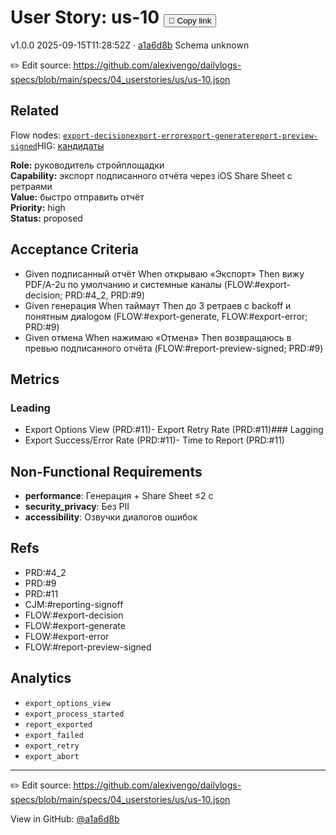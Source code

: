 # User Story: us-10 <button class="copy-link" aria-label="Copy page link" onclick="window.spechubCopyLink && window.spechubCopyLink()">🔗 Copy link</button>

<p class="badges">
  <span class="badge version">v1.0.0</span>
  <span class="badge build">2025-09-15T11:28:52Z · <a href="https://github.com/alexivengo/dailylogs-specs/commit/a1a6d8b" target="_blank" rel="noopener" class="sha">a1a6d8b</a></span>
  <span class="badge schema unknown">Schema unknown</span>
</p>

✏️ Edit source: https://github.com/alexivengo/dailylogs-specs/blob/main/specs/04_userstories/us/us-10.json
## Related
Flow nodes:
<span class="chip">[`export-decision`](../flow/nodes/export-decision.md)</span><span class="chip">[`export-error`](../flow/nodes/export-error.md)</span><span class="chip">[`export-generate`](../flow/nodes/export-generate.md)</span><span class="chip">[`report-preview-signed`](../flow/nodes/report-preview-signed.md)</span>HIG: <span class="chip"><a href="../hig/us-10.md">кандидаты</a></span>

**Role:** руководитель стройплощадки  
**Capability:** экспорт подписанного отчёта через iOS Share Sheet с ретраями  
**Value:** быстро отправить отчёт  
**Priority:** high  
**Status:** proposed

## Acceptance Criteria
- Given подписанный отчёт When открываю «Экспорт» Then вижу PDF/A-2u по умолчанию и системные каналы (FLOW:#export-decision; PRD:#4_2, PRD:#9)
- Given генерация When таймаут Then до 3 ретраев с backoff и понятным диalogом (FLOW:#export-generate, FLOW:#export-error; PRD:#9)
- Given отмена When нажимаю «Отмена» Then возвращаюсь в превью подписанного отчёта (FLOW:#report-preview-signed; PRD:#9)

## Metrics
### Leading
- Export Options View (PRD:#11)- Export Retry Rate (PRD:#11)### Lagging
- Export Success/Error Rate (PRD:#11)- Time to Report (PRD:#11)
## Non-Functional Requirements
- **performance**: Генерация + Share Sheet ≤2 с
- **security_privacy**: Без PII
- **accessibility**: Озвучки диалогов ошибок

## Refs
- PRD:#4_2
- PRD:#9
- PRD:#11
- CJM:#reporting-signoff
- FLOW:#export-decision
- FLOW:#export-generate
- FLOW:#export-error
- FLOW:#report-preview-signed

## Analytics
- `export_options_view`
- `export_process_started`
- `report_exported`
- `export_failed`
- `export_retry`
- `export_abort`

---
✏️ Edit source: https://github.com/alexivengo/dailylogs-specs/blob/main/specs/04_userstories/us/us-10.json

<p class="page-meta">
  View in GitHub: <a href="https://github.com/alexivengo/dailylogs-specs/commit/a1a6d8b" target="_blank" rel="noopener">@a1a6d8b</a></p>